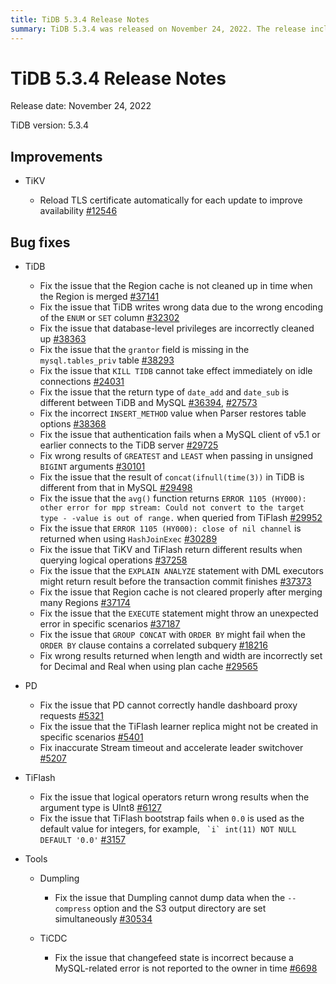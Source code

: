 ```yaml
---
title: TiDB 5.3.4 Release Notes
summary: TiDB 5.3.4 was released on November 24, 2022. The release includes improvements to TiKV and bug fixes for TiDB, PD, TiFlash, Dumpling, and TiCDC. Some of the key bug fixes include issues related to TLS certificate reloading, Region cache cleanup, wrong data writing, database-level privileges, and authentication failures. Other fixes address issues with logical operators, stream timeout, leader switchover, and data dumping.
---
```


# TiDB 5.3.4 Release Notes

Release date: November 24, 2022

TiDB version: 5.3.4

## Improvements

+ TiKV

    - Reload TLS certificate automatically for each update to improve availability [#12546](https://github.com/tikv/tikv/issues/12546)

## Bug fixes

+ TiDB

    - Fix the issue that the Region cache is not cleaned up in time when the Region is merged [#37141](https://github.com/pingcap/tidb/issues/37141)
    - Fix the issue that TiDB writes wrong data due to the wrong encoding of the `ENUM` or `SET` column [#32302](https://github.com/pingcap/tidb/issues/32302)
    - Fix the issue that database-level privileges are incorrectly cleaned up [#38363](https://github.com/pingcap/tidb/issues/38363)
    - Fix the issue that the `grantor` field is missing in the `mysql.tables_priv` table [#38293](https://github.com/pingcap/tidb/issues/38293)
    - Fix the issue that `KILL TIDB` cannot take effect immediately on idle connections [#24031](https://github.com/pingcap/tidb/issues/24031)
    - Fix the issue that the return type of `date_add` and `date_sub` is different between TiDB and MySQL [#36394](https://github.com/pingcap/tidb/issues/36394), [#27573](https://github.com/pingcap/tidb/issues/27573)
    - Fix the incorrect `INSERT_METHOD` value when Parser restores table options [#38368](https://github.com/pingcap/tidb/issues/38368)
    - Fix the issue that authentication fails when a MySQL client of v5.1 or earlier connects to the TiDB server [#29725](https://github.com/pingcap/tidb/issues/29725)
    - Fix wrong results of `GREATEST` and `LEAST` when passing in unsigned `BIGINT` arguments [#30101](https://github.com/pingcap/tidb/issues/30101)
    - Fix the issue that the result of `concat(ifnull(time(3))` in TiDB is different from that in MySQL [#29498](https://github.com/pingcap/tidb/issues/29498)
    - Fix the issue that the `avg()` function returns `ERROR 1105 (HY000): other error for mpp stream: Could not convert to the target type - -value is out of range.` when queried from TiFlash [#29952](https://github.com/pingcap/tidb/issues/29952)
    - Fix the issue that `ERROR 1105 (HY000): close of nil channel` is returned when using `HashJoinExec` [#30289](https://github.com/pingcap/tidb/issues/30289)
    - Fix the issue that TiKV and TiFlash return different results when querying logical operations [#37258](https://github.com/pingcap/tidb/issues/37258)
    - Fix the issue that the `EXPLAIN ANALYZE` statement with DML executors might return result before the transaction commit finishes [#37373](https://github.com/pingcap/tidb/issues/37373)
    - Fix the issue that Region cache is not cleared properly after merging many Regions [#37174](https://github.com/pingcap/tidb/issues/37174)
    - Fix the issue that the `EXECUTE` statement might throw an unexpected error in specific scenarios [#37187](https://github.com/pingcap/tidb/issues/37187)
    - Fix the issue that `GROUP CONCAT` with `ORDER BY` might fail when the `ORDER BY` clause contains a correlated subquery [#18216](https://github.com/pingcap/tidb/issues/18216)
    - Fix wrong results returned when length and width are incorrectly set for Decimal and Real when using plan cache [#29565](https://github.com/pingcap/tidb/issues/29565)

+ PD

    - Fix the issue that PD cannot correctly handle dashboard proxy requests [#5321](https://github.com/tikv/pd/issues/5321)
    - Fix the issue that the TiFlash learner replica might not be created in specific scenarios [#5401](https://github.com/tikv/pd/issues/5401)
    - Fix inaccurate Stream timeout and accelerate leader switchover [#5207](https://github.com/tikv/pd/issues/5207)

+ TiFlash

    - Fix the issue that logical operators return wrong results when the argument type is UInt8 [#6127](https://github.com/pingcap/tiflash/issues/6127)
    - Fix the issue that TiFlash bootstrap fails when `0.0` is used as the default value for integers, for example, `` `i` int(11) NOT NULL DEFAULT '0.0'`` [#3157](https://github.com/pingcap/tiflash/issues/3157)

+ Tools

    + Dumpling

        - Fix the issue that Dumpling cannot dump data when the `--compress` option and the S3 output directory are set simultaneously [#30534](https://github.com/pingcap/tidb/issues/30534)

    + TiCDC

        - Fix the issue that changefeed state is incorrect because a MySQL-related error is not reported to the owner in time [#6698](https://github.com/pingcap/tiflow/issues/6698)
